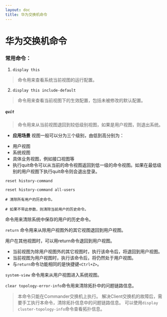 ```yaml
---
layout: doc
title: 华为交换机命令
---
```


# 华为交换机命令

### 常用命令：

1. `display this`
 > 命令用来查看系统当前视图的运行配置。
2. `display this include-default`
 > 命令用来查看当前视图下的生效配置，包括未被修改的默认配置。

##### `quit`
> 命令用来从当前视图退回到较低级别视图，如果是用户视图，则退出系统。

- **应用场景**
视图一般可以分为三个级别，由低到高分别为：
+ 用户视图
+ 系统视图
+ 具体业务视图，例如接口视图等
+ 执行quit命令可以从当前的命令视图返回到低一级的命令视图。如果在最低级别的用户视图下执行quit命令则会退出登录。

```
reset history-command

reset history-command all-users

# 清除所有用户的历史命令。

# 如果不带此参数，则清除当前用户的历史命令。
```
命令用来清除系统中保存的用户的历史命令。

`return` 命令用来从除用户视图外的其它视图退回到用户视图。

用户在其他视图时，可以用return命令退回到用户视图。
+ 当前视图为除用户视图外的其它视图时，执行该命令后，将退回到用户视图。
+ 当前视图为用户视图时，执行该命令后，将仍然处于用户视图。
+ 与`return`命令功能相同的是快捷键`<Ctrl+Z>`。

`system-view` 命令用来从用户视图进入系统视图。

`clear topology-error-info`命令用来清除拓扑中的问题链路信息。

> 本命令只能在Commander交换机上执行。
解决Client交换机的故障后，需要手工执行本命令，清除拓扑信息中的问题链路信息。
可以使用`display cluster-topology-info`命令查看拓扑信息。
